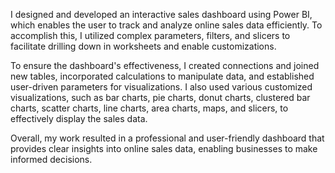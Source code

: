 I designed and developed an interactive sales dashboard using Power BI, which enables the user to track and analyze online sales data efficiently. To accomplish this, I utilized complex parameters, filters, and slicers to facilitate drilling down in worksheets and enable customizations.

To ensure the dashboard's effectiveness, I created connections and joined new tables, incorporated calculations to manipulate data, and established user-driven parameters for visualizations. I also used various customized visualizations, such as bar charts, pie charts, donut charts, clustered bar charts, scatter charts, line charts, area charts, maps, and slicers, to effectively display the sales data.

Overall, my work resulted in a professional and user-friendly dashboard that provides clear insights into online sales data, enabling businesses to make informed decisions.

